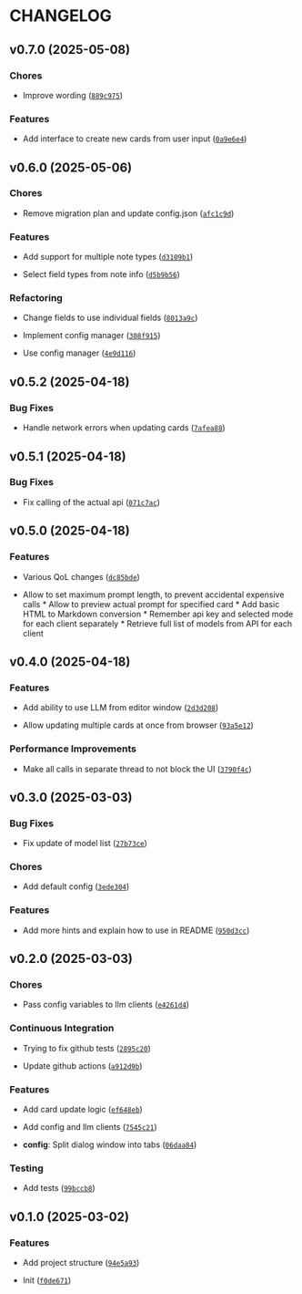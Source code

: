 # CHANGELOG


## v0.7.0 (2025-05-08)

### Chores

- Improve wording
  ([`889c975`](https://github.com/Rizhiy/anki-llm-card-fill/commit/889c97501aa2e4a0a4bba880d1acd6e24baaacb3))

### Features

- Add interface to create new cards from user input
  ([`0a9e6e4`](https://github.com/Rizhiy/anki-llm-card-fill/commit/0a9e6e49e9315dc71fbcc0ee7ca4f5da5b39c4e8))


## v0.6.0 (2025-05-06)

### Chores

- Remove migration plan and update config.json
  ([`afc1c9d`](https://github.com/Rizhiy/anki-llm-card-fill/commit/afc1c9ddcdcd580d336d4f4e3646fe90775d52ac))

### Features

- Add support for multiple note types
  ([`d3109b1`](https://github.com/Rizhiy/anki-llm-card-fill/commit/d3109b1c48d6f19503a544ad1fa9e9e8346407e3))

- Select field types from note info
  ([`d5b9b56`](https://github.com/Rizhiy/anki-llm-card-fill/commit/d5b9b5654db8a4a578d2cfacbabf0e07f68f316d))

### Refactoring

- Change fields to use individual fields
  ([`8013a9c`](https://github.com/Rizhiy/anki-llm-card-fill/commit/8013a9c0a26f106bd7458a4d148ad7fc109d86f1))

- Implement config manager
  ([`308f915`](https://github.com/Rizhiy/anki-llm-card-fill/commit/308f915aadbf66f3f079b58a2b75d65b7bb65d63))

- Use config manager
  ([`4e9d116`](https://github.com/Rizhiy/anki-llm-card-fill/commit/4e9d11647fd620b085db29bb663eaba237e239e2))


## v0.5.2 (2025-04-18)

### Bug Fixes

- Handle network errors when updating cards
  ([`7afea88`](https://github.com/Rizhiy/anki-llm-card-fill/commit/7afea88828d613a411273a294f5c6536c3c77de1))


## v0.5.1 (2025-04-18)

### Bug Fixes

- Fix calling of the actual api
  ([`071c7ac`](https://github.com/Rizhiy/anki-llm-card-fill/commit/071c7ac51a7d273afe6a160001486bc40d292853))


## v0.5.0 (2025-04-18)

### Features

- Various QoL changes
  ([`dc85bde`](https://github.com/Rizhiy/anki-llm-card-fill/commit/dc85bde8f5e5a504da27c722f9331e84612fec0b))

* Allow to set maximum prompt length, to prevent accidental expensive calls * Allow to preview
  actual prompt for specified card * Add basic HTML to Markdown conversion * Remember api key and
  selected mode for each client separately * Retrieve full list of models from API for each client


## v0.4.0 (2025-04-18)

### Features

- Add ability to use LLM from editor window
  ([`2d3d208`](https://github.com/Rizhiy/anki-llm-card-fill/commit/2d3d208056910b03df1c72cc20e45de930902cca))

- Allow updating multiple cards at once from browser
  ([`93a5e12`](https://github.com/Rizhiy/anki-llm-card-fill/commit/93a5e124d8fbd5eb234c02c65f11de7955bf6994))

### Performance Improvements

- Make all calls in separate thread to not block the UI
  ([`3790f4c`](https://github.com/Rizhiy/anki-llm-card-fill/commit/3790f4cac0834a42b6a009e710c5cba0c67fabc2))


## v0.3.0 (2025-03-03)

### Bug Fixes

- Fix update of model list
  ([`27b73ce`](https://github.com/Rizhiy/anki-llm-card-fill/commit/27b73cebe95df2779c3c9a5685e9cc7180063076))

### Chores

- Add default config
  ([`3ede304`](https://github.com/Rizhiy/anki-llm-card-fill/commit/3ede3044c316110f0a942abd6de3569531c6e874))

### Features

- Add more hints and explain how to use in README
  ([`950d3cc`](https://github.com/Rizhiy/anki-llm-card-fill/commit/950d3cc3dc7a53466a914bcd75dca28f6d9e544b))


## v0.2.0 (2025-03-03)

### Chores

- Pass config variables to llm clients
  ([`e4261d4`](https://github.com/Rizhiy/anki-llm-card-fill/commit/e4261d463500e82621805a54278adc337ce93fe2))

### Continuous Integration

- Trying to fix github tests
  ([`2895c20`](https://github.com/Rizhiy/anki-llm-card-fill/commit/2895c200a70f6425373b531169d78ac27efbd04c))

- Update github actions
  ([`a912d9b`](https://github.com/Rizhiy/anki-llm-card-fill/commit/a912d9b0529921c15fa72076d51fbf78c8d80453))

### Features

- Add card update logic
  ([`ef648eb`](https://github.com/Rizhiy/anki-llm-card-fill/commit/ef648ebd0058925fe078044a8fde1443e12792ce))

- Add config and llm clients
  ([`7545c21`](https://github.com/Rizhiy/anki-llm-card-fill/commit/7545c2146bdbb93d637d60fa7a3c21aa92a8a521))

- **config**: Split dialog window into tabs
  ([`06daa84`](https://github.com/Rizhiy/anki-llm-card-fill/commit/06daa848b56f9722eacb0a0e2041f79257d44a68))

### Testing

- Add tests
  ([`99bccb8`](https://github.com/Rizhiy/anki-llm-card-fill/commit/99bccb8e65f3005a3878df2631fcddae28d00e10))


## v0.1.0 (2025-03-02)

### Features

- Add project structure
  ([`94e5a93`](https://github.com/Rizhiy/anki-llm-card-fill/commit/94e5a9359deec46513828cd163d6f5b64c50cabc))

- Init
  ([`f0de671`](https://github.com/Rizhiy/anki-llm-card-fill/commit/f0de6710d656b86973557efb56d573a3b05ec5d1))
